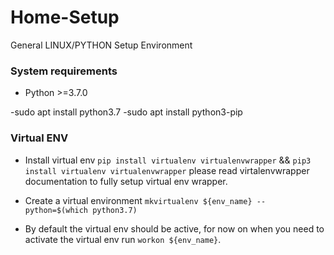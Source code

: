 # Home-Setup
General LINUX/PYTHON Setup Environment

### System requirements ###

* Python >=3.7.0

-sudo apt install python3.7
-sudo apt install python3-pip

### Virtual ENV ###

* Install virtual env `pip install virtualenv virtualenvwrapper` && `pip3 install virtualenv virtualenvwrapper` please read virtalenvwrapper documentation to fully setup virtual env wrapper.

* Create a virtual environment `mkvirtualenv ${env_name} --python=$(which python3.7)`

* By default the virtual env should be active, for now on when you need to activate the virtual env run `workon ${env_name}`.
